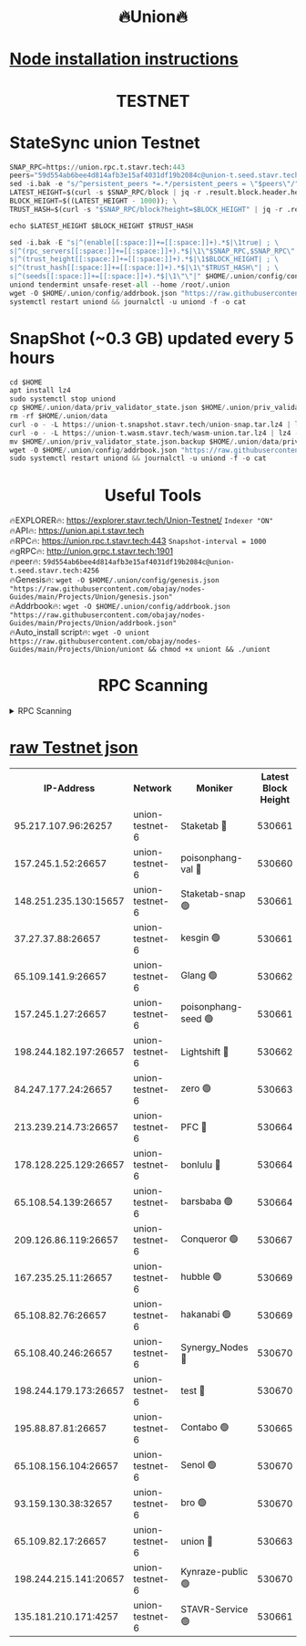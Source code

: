<h1 align="center"> 🔥Union🔥</h1>

[Node installation instructions](https://github.com/obajay/nodes-Guides/tree/main/Projects/Union)
=

<h1 align="center"> TESTNET</h1>

# StateSync union Testnet
```python
SNAP_RPC=https://union.rpc.t.stavr.tech:443
peers="59d554ab6bee4d814afb3e15af4031df19b2084c@union-t.seed.stavr.tech:4256"
sed -i.bak -e "s/^persistent_peers *=.*/persistent_peers = \"$peers\"/" $HOME/.union/config/config.toml
LATEST_HEIGHT=$(curl -s $SNAP_RPC/block | jq -r .result.block.header.height); \
BLOCK_HEIGHT=$((LATEST_HEIGHT - 1000)); \
TRUST_HASH=$(curl -s "$SNAP_RPC/block?height=$BLOCK_HEIGHT" | jq -r .result.block_id.hash)

echo $LATEST_HEIGHT $BLOCK_HEIGHT $TRUST_HASH

sed -i.bak -E "s|^(enable[[:space:]]+=[[:space:]]+).*$|\1true| ; \
s|^(rpc_servers[[:space:]]+=[[:space:]]+).*$|\1\"$SNAP_RPC,$SNAP_RPC\"| ; \
s|^(trust_height[[:space:]]+=[[:space:]]+).*$|\1$BLOCK_HEIGHT| ; \
s|^(trust_hash[[:space:]]+=[[:space:]]+).*$|\1\"$TRUST_HASH\"| ; \
s|^(seeds[[:space:]]+=[[:space:]]+).*$|\1\"\"|" $HOME/.union/config/config.toml
uniond tendermint unsafe-reset-all --home /root/.union
wget -O $HOME/.union/config/addrbook.json "https://raw.githubusercontent.com/obajay/nodes-Guides/main/Projects/Union/addrbook.json"
systemctl restart uniond && journalctl -u uniond -f -o cat
```
# SnapShot (~0.3 GB) updated every 5 hours
```python
cd $HOME
apt install lz4
sudo systemctl stop uniond
cp $HOME/.union/data/priv_validator_state.json $HOME/.union/priv_validator_state.json.backup
rm -rf $HOME/.union/data
curl -o - -L https://union-t.snapshot.stavr.tech/union-snap.tar.lz4 | lz4 -c -d - | tar -x -C $HOME/.union --strip-components 2
curl -o - -L https://union-t.wasm.stavr.tech/wasm-union.tar.lz4 | lz4 -c -d - | tar -x -C $HOME/.union --strip-components 2
mv $HOME/.union/priv_validator_state.json.backup $HOME/.union/data/priv_validator_state.json
wget -O $HOME/.union/config/addrbook.json "https://raw.githubusercontent.com/obajay/nodes-Guides/main/Projects/Union/addrbook.json"
sudo systemctl restart uniond && journalctl -u uniond -f -o cat
```
 <h1 align="center"> Useful Tools</h1>
 
🔥EXPLORER🔥: https://explorer.stavr.tech/Union-Testnet/        `Indexer "ON"` \
🔥API🔥:      https://union.api.t.stavr.tech \
🔥RPC🔥:      https://union.rpc.t.stavr.tech:443              `Snapshot-interval = 1000` \
🔥gRPC🔥:     http://union.grpc.t.stavr.tech:1901 \
🔥peer🔥:     `59d554ab6bee4d814afb3e15af4031df19b2084c@union-t.seed.stavr.tech:4256` \
🔥Genesis🔥:     `wget -O $HOME/.union/config/genesis.json "https://raw.githubusercontent.com/obajay/nodes-Guides/main/Projects/Union/genesis.json"` \
🔥Addrbook🔥: ```wget -O $HOME/.union/config/addrbook.json "https://raw.githubusercontent.com/obajay/nodes-Guides/main/Projects/Union/addrbook.json"``` \
🔥Auto_install script🔥:  `wget -O uniont https://raw.githubusercontent.com/obajay/nodes-Guides/main/Projects/Union/uniont && chmod +x uniont && ./uniont`

<h1 align="center"> RPC Scanning</h1>

<details>
<summary>RPC Scanning</summary>

<h2 align="center"> We scan nodes in real time every 4 hours. And we provide the final result of RPC endpoints.
We cannot influence the operation of these nodes in any way. </h2>


```python
If Voting Power is higher than 0 --> then the Node is a validator of the network and may be subject to attack and be a potential threat to the chain.
```
```python
We marked such validators with a red symbol
```

</details>

[raw Testnet json](https://rpc-check.uniont.stavr.tech/uniont/rpc-uniont-result.json)
=



<table><tr><th>IP-Address</th><th>Network</th><th>Moniker</th><th>Latest Block Height</th><th>Earliest Block Height</th><th>Catching Up</th><th>Tx Index</th><th>Voting Power</th><th>Scan Time</th></tr><tr><td>95.217.107.96:26257</td><td>union-testnet-6</td><td>Staketab 🔴</td><td>530661</td><td>1</td><td>False</td><td>on</td><td>1000002</td><td>2024-03-21T01:47:52.453312420UTC</td></tr><tr><td>157.245.1.52:26657</td><td>union-testnet-6</td><td>poisonphang-val 🔴</td><td>530660</td><td>1</td><td>False</td><td>on</td><td>1000000</td><td>2024-03-21T01:47:53.058518909UTC</td></tr><tr><td>148.251.235.130:15657</td><td>union-testnet-6</td><td>Staketab-snap 🟢</td><td>530661</td><td>1</td><td>False</td><td>on</td><td>0</td><td>2024-03-21T01:47:53.625554626UTC</td></tr><tr><td>37.27.37.88:26657</td><td>union-testnet-6</td><td>kesgin 🟢</td><td>530661</td><td>1</td><td>False</td><td>on</td><td>0</td><td>2024-03-21T01:47:53.940191212UTC</td></tr><tr><td>65.109.141.9:26657</td><td>union-testnet-6</td><td>Glang 🟢</td><td>530662</td><td>1</td><td>False</td><td>on</td><td>0</td><td>2024-03-21T01:47:58.380969013UTC</td></tr><tr><td>157.245.1.27:26657</td><td>union-testnet-6</td><td>poisonphang-seed 🟢</td><td>530661</td><td>1</td><td>False</td><td>on</td><td>0</td><td>2024-03-21T01:47:59.267754085UTC</td></tr><tr><td>198.244.182.197:26657</td><td>union-testnet-6</td><td>Lightshift 🔴</td><td>530662</td><td>1</td><td>False</td><td>on</td><td>1000000</td><td>2024-03-21T01:48:01.565005627UTC</td></tr><tr><td>84.247.177.24:26657</td><td>union-testnet-6</td><td>zero 🟢</td><td>530663</td><td>1</td><td>False</td><td>on</td><td>0</td><td>2024-03-21T01:48:06.152000679UTC</td></tr><tr><td>213.239.214.73:26657</td><td>union-testnet-6</td><td>PFC 🔴</td><td>530664</td><td>1</td><td>False</td><td>on</td><td>1000001</td><td>2024-03-21T01:48:10.777517348UTC</td></tr><tr><td>178.128.225.129:26657</td><td>union-testnet-6</td><td>bonlulu 🔴</td><td>530664</td><td>1</td><td>False</td><td>on</td><td>1000000</td><td>2024-03-21T01:48:11.420067309UTC</td></tr><tr><td>65.108.54.139:26657</td><td>union-testnet-6</td><td>barsbaba 🟢</td><td>530664</td><td>1</td><td>False</td><td>on</td><td>0</td><td>2024-03-21T01:48:11.739470936UTC</td></tr><tr><td>209.126.86.119:26657</td><td>union-testnet-6</td><td>Conqueror 🟢</td><td>530667</td><td>1</td><td>False</td><td>on</td><td>0</td><td>2024-03-21T01:48:35.262181587UTC</td></tr><tr><td>167.235.25.11:26657</td><td>union-testnet-6</td><td>hubble 🟢</td><td>530669</td><td>1</td><td>False</td><td>on</td><td>0</td><td>2024-03-21T01:48:41.588233861UTC</td></tr><tr><td>65.108.82.76:26657</td><td>union-testnet-6</td><td>hakanabi 🟢</td><td>530669</td><td>1</td><td>False</td><td>on</td><td>0</td><td>2024-03-21T01:48:41.936148761UTC</td></tr><tr><td>65.108.40.246:26657</td><td>union-testnet-6</td><td>Synergy_Nodes 🔴</td><td>530670</td><td>1</td><td>False</td><td>on</td><td>1000001</td><td>2024-03-21T01:48:48.357824034UTC</td></tr><tr><td>198.244.179.173:26657</td><td>union-testnet-6</td><td>test 🔴</td><td>530670</td><td>1</td><td>False</td><td>on</td><td>1000001</td><td>2024-03-21T01:48:50.947861076UTC</td></tr><tr><td>195.88.87.81:26657</td><td>union-testnet-6</td><td>Contabo 🟢</td><td>530665</td><td>1</td><td>False</td><td>on</td><td>0</td><td>2024-03-21T01:48:52.014306933UTC</td></tr><tr><td>65.108.156.104:26657</td><td>union-testnet-6</td><td>Senol 🟢</td><td>530670</td><td>1</td><td>False</td><td>on</td><td>0</td><td>2024-03-21T01:48:52.372152860UTC</td></tr><tr><td>93.159.130.38:32657</td><td>union-testnet-6</td><td>bro 🟢</td><td>530670</td><td>1</td><td>False</td><td>on</td><td>0</td><td>2024-03-21T01:48:52.664190870UTC</td></tr><tr><td>65.109.82.17:26657</td><td>union-testnet-6</td><td>union 🔴</td><td>530663</td><td>508001</td><td>False</td><td>off</td><td>1000001</td><td>2024-03-21T01:48:06.468011327UTC</td></tr><tr><td>198.244.215.141:20657</td><td>union-testnet-6</td><td>Kynraze-public 🟢</td><td>530670</td><td>524001</td><td>False</td><td>on</td><td>0</td><td>2024-03-21T01:48:48.647009625UTC</td></tr><tr><td>135.181.210.171:4257</td><td>union-testnet-6</td><td>STAVR-Service 🟢</td><td>530661</td><td>529001</td><td>False</td><td>on</td><td>0</td><td>2024-03-21T01:47:53.372714399UTC</td></tr></table>
